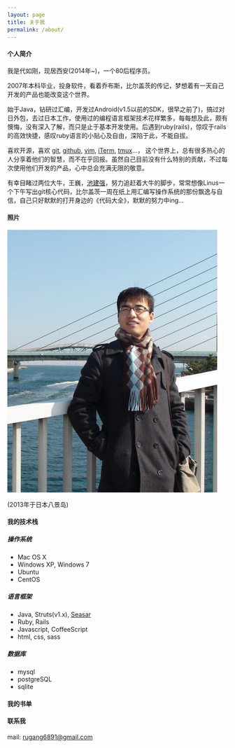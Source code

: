 ```yaml
---
layout: page
title: 关于我
permalink: /about/
---
```


#### 个人简介

我是代如刚，现居西安(2014年~)，一个80后程序员。

2007年本科毕业，投身软件，看着乔布斯，比尔盖茨的传记，梦想着有一天自己开发的产品也能改变这个世界。

始于Java，钻研过汇编，开发过Android(v1.5以前的SDK，很早之前了)，搞过对日外包，去过日本工作，使用过的编程语言框架技术花样繁多，每每想及此，颇有懊悔，没有深入了解，而只是止于基本开发使用。后遇到ruby(rails)，惊叹于rails的高效快捷，感叹ruby语言的小贴心及自由，深陷于此，不能自拔。

喜欢开源，喜欢
[git](http://git-scm.com/),
[github](https://github.com/),
[vim](http://www.vim.org/),
[iTerm](http://iterm2.com/),
[tmux](http://tmux.sourceforge.net/)...，
这个世界上，总有很多热心的人分享着他们的智慧，而不在乎回报。虽然自己目前没有什么特别的贡献，不过每次使用他们开发的产品，心中总会充满无限的敬意。

有幸目睹过两位大牛，王巍，[池建强](http://macshuo.com/)，努力追赶着大牛的脚步，常常想像Linus一个下午写出git核心代码，比尔盖茨一周在纸上用汇编写操作系统的那份飘逸与自信，自己只好默默的打开身边的《代码大全》，默默的努力中ing...

#### 照片

![代如刚](/images/aboutme/aboutme.jpg "代如刚")

(2013年于日本八景岛)

#### 我的技术栈

##### 操作系统

* Mac OS X
* Windows XP, Windows 7
* Ubuntu
* CentOS

##### 语言框架

* Java, Struts(v1.x), 
  [Seasar](http://www.seasar.org/cn/)
* Ruby, Rails
* Javascript, CoffeeScript
* html, css, sass


##### 数据库

* mysql
* postgreSQL
* sqlite

#### 我的书单


#### 联系我

mail: <rugang6891@gmail.com>

